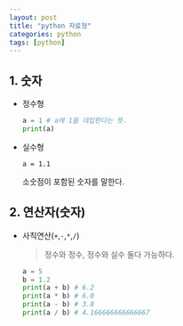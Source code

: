```yaml
---
layout: post
title: "python 자료형"
categories: python
tags: [python]
---
```


## 1. 숫자

- 정수형

  ```python
  a = 1 # a에 1을 대입한다는 뜻.
  print(a)
  ```

- 실수형

  ```
  a = 1.1
  ```

  소숫점이 포함된 숫자를 말한다.

## 2. 연산자(숫자)

- 사칙연산(`+`,`-`,`*`,`/`)

  > 정수와 정수, 정수와 실수 둘다 가능하다.

  ```python
  a = 5
  b = 1.2
  print(a + b) # 6.2
  print(a * b) # 6.0
  print(a - b) # 3.8
  print(a / b) # 4.166666666666667
  ```


  > 
